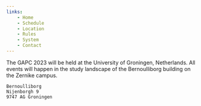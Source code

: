 ```yaml
---
links:
    - Home
    - Schedule
    - Location
    - Rules
    - System
    - Contact
---
```


The GAPC 2023 will be held at the University of Groningen, Netherlands. All events will happen in the study landscape of the Bernoulliborg building on the Zernike campus.

```
Bernoulliborg
Nijenborgh 9
9747 AG Groningen
```

